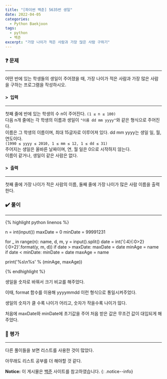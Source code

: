 ```yaml
---
title: "[파이썬 백준] 5635번 생일"
date: 2022-04-05
categories:
  - Python Baekjoon
tags:
  - python
  - 백준
excerpt: "가장 나이가 적은 사람과 가장 많은 사람 구하기"
---
```


### ❓ 문제

---

어떤 반에 있는 학생들의 생일이 주어졌을 때, 가장 나이가 적은 사람과 가장 많은 사람을 구하는 프로그램을 작성하시오.<br>

#### > &nbsp;입력

---

첫째 줄에 반에 있는 학생의 수 n이 주어진다. `(1 ≤ n ≤ 100)`<br>
다음 n개 줄에는 각 학생의 이름과 생일이 `"이름 dd mm yyyy"`와 같은 형식으로 주어진다.<br>
이름은 그 학생의 이름이며, 최대 15글자로 이루어져 있다. dd mm yyyy는 생일 일, 월, 연도이다.<br>
`(1990 ≤ yyyy ≤ 2010, 1 ≤ mm ≤ 12, 1 ≤ dd ≤ 31)`<br>
주어지는 생일은 올바른 날짜이며, 연, 월 일은 0으로 시작하지 않는다.<br>
이름이 같거나, 생일이 같은 사람은 없다.<br>

#### > &nbsp;출력

---

첫째 줄에 가장 나이가 적은 사람의 이름, 둘째 줄에 가장 나이가 많은 사람 이름을 출력한다.

### ✔️ 풀이

---

{% highlight python linenos %}

n = int(input())
maxDate = 0
minDate = 99991231

for _ in range(n):
    name, d, m, y = input().split()
    date = int('{:4}{:0>2}{:0>2}'.format(y, m, d))
    if date > maxDate:
        maxDate = date
        minAge = name
    if date < minDate:
        minDate = date
        maxAge = name

print('%s\n%s' % (minAge, maxAge))

{% endhighlight %}

생일을 숫자로 바꿔서 크기 비교를 해주었다.

이때, format 함수를 이용해 yyyymmdd 이런 형식으로 통일시켜주었다.

생일의 숫자가 클 수록 나이가 어리고, 숫자가 작을수록 나이가 많다.

처음에 maxDate와 minDate에 초기값을 주어 처음 받은 값은 무조건 값이 대입되게 해주었다.

### 💬 평가

---

다른 풀이들을 보면 리스트를 사용한 것이 많았다.

아무래도 리스트 공부를 더 해야할 것 같다.


**Notice:** 이 게시물은 [백준](https://www.acmicpc.net/problem/5635) 사이트를 참고하였습니다.
{: .notice--info}
